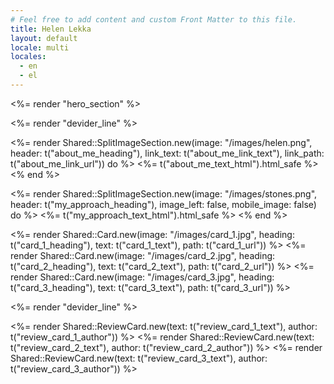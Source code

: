 ```yaml
---
# Feel free to add content and custom Front Matter to this file.
title: Helen Lekka
layout: default
locale: multi
locales:
  - en
  - el
---
```


<div class="space-y-16 mb-16">
  <%= render "hero_section" %>

  <%= render "devider_line" %>

  <%= render Shared::SplitImageSection.new(image: "/images/helen.png", header: t("about_me_heading"), link_text: t("about_me_link_text"), link_path: t("about_me_link_url")) do %>
    <%= t("about_me_text_html").html_safe %>
  <% end %>

  <%= render Shared::SplitImageSection.new(image: "/images/stones.png", header: t("my_approach_heading"), image_left: false, mobile_image: false) do %>
    <%= t("my_approach_text_html").html_safe %>
  <% end %>

  <div class="grid grid-cols-1 gap-x-8 gap-y-8 sm:grid-cols-1 sm:gap-y-10 lg:grid-cols-3">
    <%= render Shared::Card.new(image: "/images/card_1.jpg", heading: t("card_1_heading"), text: t("card_1_text"), path: t("card_1_url")) %>
    <%= render Shared::Card.new(image: "/images/card_2.jpg", heading: t("card_2_heading"), text: t("card_2_text"), path: t("card_2_url")) %>
    <%= render Shared::Card.new(image: "/images/card_3.jpg", heading: t("card_3_heading"), text: t("card_3_text"), path: t("card_3_url")) %>
  </div>

  <%= render "devider_line" %>

  <div class="grid grid-cols-1 gap-x-8 gap-y-8 sm:grid-cols-1 sm:gap-y-10 lg:grid-cols-3">
      <%= render Shared::ReviewCard.new(text: t("review_card_1_text"), author: t("review_card_1_author")) %>
      <%= render Shared::ReviewCard.new(text: t("review_card_2_text"), author: t("review_card_2_author")) %>
      <%= render Shared::ReviewCard.new(text: t("review_card_3_text"), author: t("review_card_3_author")) %>
  </div>
</div>



